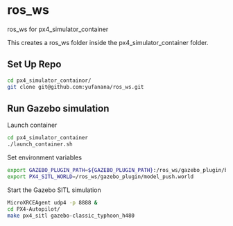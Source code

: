 
# ros_ws

ros_ws for px4_simulator_container

This creates a ros_ws folder inside the px4_simulator_container folder.

## Set Up Repo

```bash
cd px4_simulator_containor/
git clone git@github.com:yufanana/ros_ws.git
```

## Run Gazebo simulation

Launch container

```bash
cd px4_simulator_container
./launch_container.sh
```

Set environment variables

```bash
export GAZEBO_PLUGIN_PATH=${GAZEBO_PLUGIN_PATH}:/ros_ws/gazebo_plugin/build
export PX4_SITL_WORLD=/ros_ws/gazebo_plugin/model_push.world
```

Start the Gazebo SITL simulation

```bash
MicroXRCEAgent udp4 -p 8888 &
cd PX4-Autopilot/
make px4_sitl gazebo-classic_typhoon_h480
```
